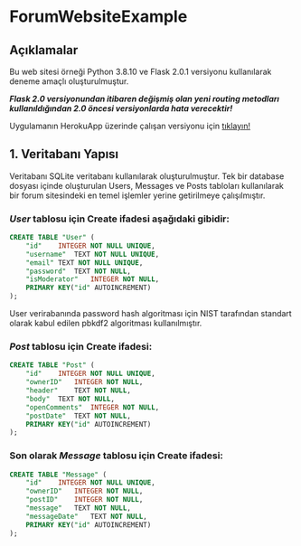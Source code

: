 # ForumWebsiteExample

## Açıklamalar
Bu web sitesi örneği Python 3.8.10 ve Flask 2.0.1 versiyonu kullanılarak deneme amaçlı oluşturulmuştur.

***Flask 2.0 versiyonundan itibaren değişmiş olan yeni routing metodları kullanıldığından 2.0 öncesi versiyonlarda hata verecektir!***

Uygulamanın HerokuApp üzerinde çalışan versiyonu için
<a target="_blank" href="https://forum-website-regaipkurt.herokuapp.com/">tıklayın!</a>

## 1. Veritabanı Yapısı
Veritabanı SQLite veritabanı kullanılarak oluşturulmuştur. Tek bir database dosyası içinde oluşturulan Users, Messages ve Posts tabloları kullanılarak bir forum sitesindeki en temel işlemler 
yerine getirilmeye çalışılmıştır.

### ***User*** tablosu için Create ifadesi aşağıdaki gibidir:
```sql
CREATE TABLE "User" (
	"id"	INTEGER NOT NULL UNIQUE,
	"username"	TEXT NOT NULL UNIQUE,
	"email"	TEXT NOT NULL UNIQUE,
	"password"	TEXT NOT NULL,
	"isModerator"	INTEGER NOT NULL,
	PRIMARY KEY("id" AUTOINCREMENT)
); 
```
User verirabanında password hash algoritması için NIST tarafından standart olarak kabul edilen pbkdf2 algoritması kullanılmıştır.

### ***Post*** tablosu için Create ifadesi:
```sql
CREATE TABLE "Post" (
	"id"	INTEGER NOT NULL UNIQUE,
	"ownerID"	INTEGER NOT NULL,
	"header"	TEXT NOT NULL,
	"body"	TEXT NOT NULL,
	"openComments"	INTEGER NOT NULL,
	"postDate"	TEXT NOT NULL,
	PRIMARY KEY("id" AUTOINCREMENT)
);
```

### Son olarak ***Message*** tablosu için Create ifadesi:
```sql
CREATE TABLE "Message" (
	"id"	INTEGER NOT NULL UNIQUE,
	"ownerID"	INTEGER NOT NULL,
	"postID"	INTEGER NOT NULL,
	"message"	TEXT NOT NULL,
	"messageDate"	TEXT NOT NULL,
	PRIMARY KEY("id" AUTOINCREMENT)
);
```
</code></pre>
